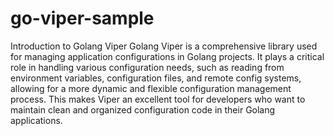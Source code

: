 # go-viper-sample

Introduction to Golang Viper
Golang Viper is a comprehensive library used for managing application configurations in Golang projects.
It plays a critical role in handling various configuration needs, such as reading from environment variables,
configuration files, and remote config systems, allowing for a more dynamic and flexible configuration management
process.
This makes Viper an excellent tool for developers who want to maintain clean and organized configuration code in their
Golang applications.